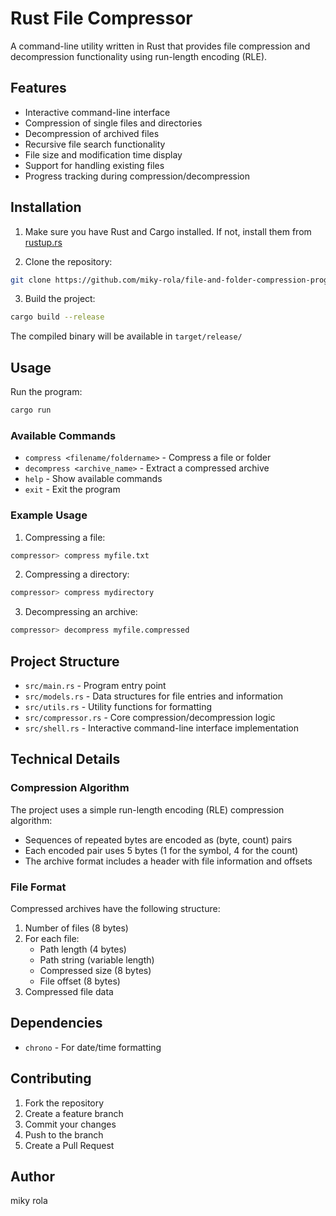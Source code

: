 # Rust File Compressor

A command-line utility written in Rust that provides file compression and decompression functionality using run-length encoding (RLE).

## Features

- Interactive command-line interface
- Compression of single files and directories
- Decompression of archived files
- Recursive file search functionality
- File size and modification time display
- Support for handling existing files
- Progress tracking during compression/decompression

## Installation

1. Make sure you have Rust and Cargo installed. If not, install them from [rustup.rs](https://rustup.rs/)

2. Clone the repository:
```bash
git clone https://github.com/miky-rola/file-and-folder-compression-program
```

3. Build the project:
```bash
cargo build --release
```

The compiled binary will be available in `target/release/`

## Usage

Run the program:
```bash
cargo run
```

### Available Commands

- `compress <filename/foldername>` - Compress a file or folder
- `decompress <archive_name>` - Extract a compressed archive
- `help` - Show available commands
- `exit` - Exit the program

### Example Usage

1. Compressing a file:
```bash
compressor> compress myfile.txt
```

2. Compressing a directory:
```bash
compressor> compress mydirectory
```

3. Decompressing an archive:
```bash
compressor> decompress myfile.compressed
```

## Project Structure

- `src/main.rs` - Program entry point
- `src/models.rs` - Data structures for file entries and information
- `src/utils.rs` - Utility functions for formatting
- `src/compressor.rs` - Core compression/decompression logic
- `src/shell.rs` - Interactive command-line interface implementation

## Technical Details

### Compression Algorithm

The project uses a simple run-length encoding (RLE) compression algorithm:
- Sequences of repeated bytes are encoded as (byte, count) pairs
- Each encoded pair uses 5 bytes (1 for the symbol, 4 for the count)
- The archive format includes a header with file information and offsets

### File Format

Compressed archives have the following structure:
1. Number of files (8 bytes)
2. For each file:
   - Path length (4 bytes)
   - Path string (variable length)
   - Compressed size (8 bytes)
   - File offset (8 bytes)
3. Compressed file data

## Dependencies

- `chrono` - For date/time formatting

## Contributing

1. Fork the repository
2. Create a feature branch
3. Commit your changes
4. Push to the branch
5. Create a Pull Request


## Author

miky rola